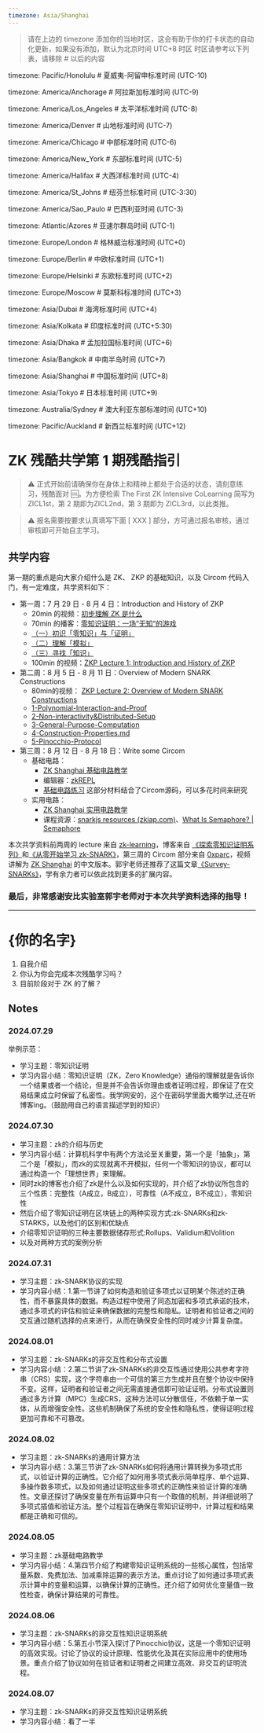 ```yaml
---
timezone: Asia/Shanghai
---
```


> 请在上边的 timezone 添加你的当地时区，这会有助于你的打卡状态的自动化更新，如果没有添加，默认为北京时间 UTC+8 时区
> 时区请参考以下列表，请移除 # 以后的内容

timezone: Pacific/Honolulu # 夏威夷-阿留申标准时间 (UTC-10)

timezone: America/Anchorage # 阿拉斯加标准时间 (UTC-9)

timezone: America/Los_Angeles # 太平洋标准时间 (UTC-8)

timezone: America/Denver # 山地标准时间 (UTC-7)

timezone: America/Chicago # 中部标准时间 (UTC-6)

timezone: America/New_York # 东部标准时间 (UTC-5)

timezone: America/Halifax # 大西洋标准时间 (UTC-4)

timezone: America/St_Johns # 纽芬兰标准时间 (UTC-3:30)

timezone: America/Sao_Paulo # 巴西利亚时间 (UTC-3)

timezone: Atlantic/Azores # 亚速尔群岛时间 (UTC-1)

timezone: Europe/London # 格林威治标准时间 (UTC+0)

timezone: Europe/Berlin # 中欧标准时间 (UTC+1)

timezone: Europe/Helsinki # 东欧标准时间 (UTC+2)

timezone: Europe/Moscow # 莫斯科标准时间 (UTC+3)

timezone: Asia/Dubai # 海湾标准时间 (UTC+4)

timezone: Asia/Kolkata # 印度标准时间 (UTC+5:30)

timezone: Asia/Dhaka # 孟加拉国标准时间 (UTC+6)

timezone: Asia/Bangkok # 中南半岛时间 (UTC+7)

timezone: Asia/Shanghai # 中国标准时间 (UTC+8)

timezone: Asia/Tokyo # 日本标准时间 (UTC+9)

timezone: Australia/Sydney # 澳大利亚东部标准时间 (UTC+10)

timezone: Pacific/Auckland # 新西兰标准时间 (UTC+12)

# ZK 残酷共学第 1 期残酷指引

> ⚠️ 正式开始前请确保你在身体上和精神上都处于合适的状态，请刻意练习，残酷面对 🆒。为方便检索 The First ZK Intensive CoLearning 简写为 ZICL1st，第 2 期即为ZICL2nd，第 3 期即为 ZICL3rd，以此类推。

> ⚠️ 报名需要按要求认真填写下面 [ XXX ] 部分，方可通过报名审核，通过审核即可开始自主学习。

## 共学内容

第一期的重点是向大家介绍什么是 ZK、 ZKP 的基础知识，以及 Circom 代码入门，有一定难度，共学资料如下：

- 第一周：7 月 29 日 - 8 月 4 日：Introduction and History of ZKP
    - 20min 的视频：[初步理解 ZK 是什么](https://www.youtube.com/watch?v=fOGdb1CTu5c)
    - 70min 的播客：[零知识证明：一场”无知“的游戏](https://www.xiaoyuzhoufm.com/episode/6672a76bb6a8412729e0b103)
    - [（一）初识「零知识」与「证明」](https://learn.z2o-k7e.world/zkp-intro/1/zkp-back.html)
    - [（二）理解「模拟」](https://learn.z2o-k7e.world/zkp-intro/2/zkp-simu.html)
    - [（三）寻找「知识」](https://learn.z2o-k7e.world/zkp-intro/3/zkp-pok.html)
    - 100min 的视频：[ZKP Lecture 1: Introduction and History of ZKP](https://www.youtube.com/watch?v=uchjTIlPzFo)
- 第二周：8 月 5 日 - 8 月 11 日：Overview of Modern SNARK Constructions
    - 80min的视频： [ZKP Lecture 2: Overview of Modern SNARK Constructions](https://www.youtube.com/watch?v=bGEXYpt3sj0)
    - [1-Polynomial-Interaction-and-Proof](https://learn.z2o-k7e.world/zk-snarks/1-Polynomial-Interaction-and-Proof.html)
    - [2-Non-interactivity&Distributed-Setup](https://learn.z2o-k7e.world/zk-snarks/2-Non-interactivity&Distributed-Setup.html)
    - [3-General-Purpose-Computation](https://learn.z2o-k7e.world/zk-snarks/3-General-Purpose-Computation.html)
    - [4-Construction-Properties.md](https://learn.z2o-k7e.world/zk-snarks/4-Construction-Properties.html)
    - [5-Pinocchio-Protocol](https://learn.z2o-k7e.world/zk-snarks/5-Pinocchio-Protocol.html)
- 第三周：8 月 12 日 - 8 月 18 日：Write some Circom
    - 基础电路：
        - [ZK Shanghai 基础电路教学](https://www.youtube.com/watch?v=CTJ1JkYLiyw&ab_channel=SutuLabs)
        - 编辑器：[zkREPL](https://zkrepl.dev/)
        - [基础电路练习](https://github.com/wenjin1997/zkshanghai-workshop/blob/main/lecture2-homework.md) 这部分材料结合了Circom源码，可以多花时间来研究
    - 实用电路：
        - [ZK Shanghai 实用电路教学](https://www.youtube.com/watch?v=smJz5RdY0Nc)
        - 课程资源：[snarkjs resources (zkiap.com)](https://zkiap.com/snarkjs)、[What Is Semaphore? | Semaphore](https://docs.semaphore.pse.dev/)

本次共学资料前两周的 lecture 来自 [zk-learning](https://zk-learning.org/)，博客来自 [《探索零知识证明系列》](https://learn.z2o-k7e.world/zkp-intro/toc.html)和[《从零开始学习 zk-SNARK》](https://learn.z2o-k7e.world/zk-snarks/toc.html)，第三周的 Circom 部分来自 [0xparc](https://zkiap.com/)，视频讲解为 [ZK Shanghai](https://zkshanghai.xyz/) 的中文版本。郭宇老师还推荐了这篇文章[《Survey-SNARKs》](https://www.di.ens.fr/~nitulesc/files/Survey-SNARKs.pdf)，学有余力者可以依此找到更多的扩展内容。

### **最后，非常感谢安比实验室郭宇老师对于本次共学资料选择的指导！**

---

# {你的名字}
1. 自我介绍
2. 你认为你会完成本次残酷学习吗？
3. 目前阶段对于 ZK 的了解？

## Notes

<!-- Content_START -->

### 2024.07.29

举例示范：

- 学习主题：零知识证明
- 学习内容小结：零知识证明（ZK，Zero Knowledge）通俗的理解就是告诉你一个结果或者一个结论，但是并不会告诉你理由或者证明过程，即保证了在交易结果成立时保留了私密性。我学网安的，这个在密码学里面大概学过,还在听博客ing。（鼓励用自己的语言描述学到的知识）

### 2024.07.30

- 学习主题：zk的介绍与历史
- 学习内容小结：计算机科学中有两个方法论至关重要，第一个是「抽象」，第二个是「模拟」，而zk的实现就离不开模拟，任何一个零知识的协议，都可以通过构造一个「理想世界」来理解。
- 同时zk的博客也介绍了zk是什么以及如何实现的，并介绍了zk协议所包含的三个性质：完整性（A成立，B成立），可靠性（A不成立，B不成立），零知识性
- 然后介绍了零知识证明在区块链上的两种实现方式:zk-SNARKs和zk-STARKS，以及他们的区别和优缺点
- 介绍零知识证明的三种主要数据储存形式:Rollups、Validium和Volition
- 以及对两种方式的案例分析

### 2024.07.31

- 学习主题：zk-SNARK协议的实现
- 学习内容小结：1.第一节讲了如何构造和验证多项式以证明某个陈述的正确性，而不暴露具体的数据。构造过程中使用了同态加密和多项式承诺的技术，通过多项式的评估和验证来确保数据的完整性和隐私。证明者和验证者之间的交互通过随机选择的点来进行，从而在确保安全性的同时减少计算复杂度。

### 2024.08.01

- 学习主题：zk-SNARKs的非交互性和分布式设置
- 学习内容小结：2.第二节讲了zk-SNARKs的非交互性通过使用公共参考字符串（CRS）实现，这个字符串由一个可信的第三方生成并且在整个协议中保持不变。这样，证明者和验证者之间无需直接通信即可验证证明。分布式设置则通过多方计算（MPC）生成CRS，这种方法可以分散信任，不依赖于单一实体，从而增强安全性。这些机制确保了系统的安全性和隐私性，使得证明过程更加可靠和不可篡改。

### 2024.08.02

- 学习主题：zk-SNARKs的通用计算方法
- 学习内容小结：3.第三节讲了zk-SNARKs如何将通用计算转换为多项式形式，以验证计算的正确性。它介绍了如何用多项式表示简单程序、单个运算、多操作数多项式，以及如何通过证明这些多项式的正确性来验证计算的准确性。文章还探讨了确保变量在所有运算中只有一个取值的机制，并详细说明了多项式插值和验证方法。整个过程旨在确保在零知识证明中，计算过程和结果都是正确和可信的。

### 2024.08.05

- 学习主题：zk基础电路教学
- 学习内容小结：4.第四节介绍了构建零知识证明系统的一些核心属性，包括常量系数、免费加法、加减乘除运算的表示方法。重点讨论了如何通过多项式表示计算中的变量和运算，以确保计算的正确性。还介绍了如何优化变量值一致性检查，确保计算结果的可靠性。

### 2024.08.06
- 学习主题：zk-SNARKs的非交互性知识证明系统
- 学习内容小结：5.第五小节深入探讨了Pinocchio协议，这是一个零知识证明的高效实现。讨论了协议的设计原理、性能优化及其在实际应用中的使用场景。重点介绍了协议如何在验证者和证明者之间建立高效、非交互的证明流程。

### 2024.08.07
- 学习主题：zk-SNARKs的非交互性知识证明系统
- 学习内容小结：看了一半
<!-- Content_END -->
